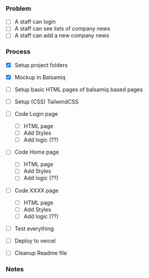 ### Problem
- [ ] A staff can login
- [ ] A staff can see lists of company news
- [ ] A staff can add a new company news

### Process
- [x] Setup project folders
- [x] Mockup in Balsamiq
- [ ] Setup basic HTML pages of balsamiq based pages
- [ ] Setup (CSS) TailwindCSS
- [ ] Code Login page
    - [ ] HTML page
    - [ ] Add Styles
    - [ ] Add logic (??)
- [ ] Code Home page
   - [ ] HTML page
   - [ ] Add Styles
   - [ ] Add logic (??)
- [ ] Code XXXX page
    - [ ] HTML page
    - [ ] Add Styles
    - [ ] Add logic (??)
- [ ] Test everything
- [ ] Deploy to vercel
- [ ] Cleanup Readme file


### Notes
